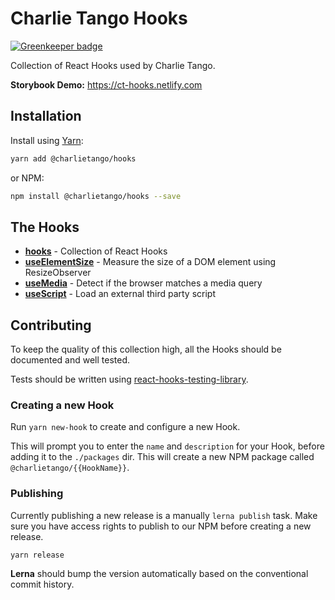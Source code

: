 # Charlie Tango Hooks

[![Greenkeeper badge](https://badges.greenkeeper.io/charlie-tango/hooks.svg)](https://greenkeeper.io/)

Collection of React Hooks used by Charlie Tango.

**Storybook Demo:** https://ct-hooks.netlify.com

## Installation

Install using [Yarn](https://yarnpkg.com):

```sh
yarn add @charlietango/hooks
```

or NPM:

```sh
npm install @charlietango/hooks --save
```

## The Hooks

<!-- HOOKS_START -->

- **[hooks](https://www.npmjs.com/package/@charlietango/hooks)** - Collection of React Hooks
- **[useElementSize](https://www.npmjs.com/package/@charlietango/use-element-size)** - Measure the size of a DOM element using ResizeObserver
- **[useMedia](https://www.npmjs.com/package/@charlietango/use-media)** - Detect if the browser matches a media query
- **[useScript](https://www.npmjs.com/package/@charlietango/use-script)** - Load an external third party script

<!-- HOOKS_END -->

## Contributing

To keep the quality of this collection high, all the Hooks should be documented
and well tested.

Tests should be written using
[react-hooks-testing-library](https://www.npmjs.com/package/react-hooks-testing-library).

### Creating a new Hook

Run `yarn new-hook` to create and configure a new Hook.

This will prompt you to enter the `name` and `description` for your Hook, before
adding it to the `./packages` dir. This will create a new NPM package called
`@charlietango/{{HookName}}`.

### Publishing

Currently publishing a new release is a manually `lerna publish` task. Make sure
you have access rights to publish to our NPM before creating a new release.

```
yarn release
```

**Lerna** should bump the version automatically based on the conventional commit
history.
